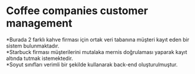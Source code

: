 # Coffee companies customer management
*Burada 2 farklı kahve firması için ortak veri tabanına müşteri kayıt eden bir sistem bulunmaktadır.</br>
*Starbuck firması müşterilerini mutalaka mernis doğrulaması yaparak kayıt altında tutmak istemektedir.</br>
*Soyut sınıfları verimli bir şekilde kullanarak back-end oluşturulmuştur.
